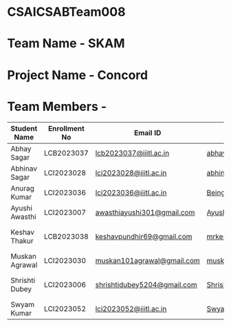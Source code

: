 # CSAICSABTeam008

# Team Name - SKAM
# Project Name - Concord
# Team Members - <br />
| Student Name     | Enrollment No   | Email ID              | GitHub               | Project Contribution   |
|------------------|-----------------|-----------------------|----------------------|------------------------|
| Abhay Sagar       | LCB2023037        | lcb2023037@iiitl.ac.in  | [abhaysagarofficial](https://github.com/student1)  | SRS            |
| Abhinav Sagar | LCI2023028| lci2023028@iiitl.ac.in  | [abhinavsagarr](https://github.com/student2)  | SRS           |
| Anurag Kumar       | LCI2023036| lci2023036@iiitl.ac.in  | [BeingAnurag](https://github.com/BeingAnurag)  | SRS            |
| Ayushi Awasthi        | LCI2023007| awasthiayushi301@gmail.com| [AyushiiiAwasthi](https://github.com/AyushiiiAwasthi)  | Project Description|
| Keshav Thakur| LCB2023038        | keshavpundhir69@gmail.com  | [mrkeshav-05](https://github.com/mrkeshav-05)  | User Requirements Document(URD)|
| Muskan Agrawal        | LCI2023030        | muskan101agrawal@gmail.com| [muskan191103](https://github.com/muskan191103)  | Stakeholders            |
| Shrishti Dubey        | LCI2023006        | shrishtidubey5204@gmail.com  | [ShrishtiDubey27](https://github.com/ShrishtiDubey27)  | User Requirements Document(URD)  |
| Swyam Kumar        | LCI2023052        | lci2023052@iiitl.ac.in  | [Swyamk](https://github.com/Swyamk)  | Stakeholders         |


